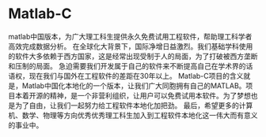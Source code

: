 # Matlab-C
matlab中国版本，为广大理工科生提供永久免费试用工程软件，帮助理工科学者高效完成数据分析。
     在全球化大背景下，国际净增日益激烈。我们基础学科使用的软件大多依赖于西方国家，这是经常出现受制于人的局面，为了打破被西方垄断和压制的局面。
  急迫需要我们开发属于自己的软件来不断提高自己在学术界的话语权，现在我们与国外在工程软件的差距在30年以上。
     Matlab-C项目的含义就是，Matlab中国化本地化的一个版本，让我们广大同胞拥有自己的MATLAB。项目本着开源的精神，是一个非营利组织，让用户可以免费试用本软件。为了梦想也是为了自由，让我们一起努力给工程软件本地化加把劲。
     最后，希望更多的计算机、数学、物理等方向优秀优秀理工科生加入到工程软件本地化这一伟大而有意义的事业中。
  
